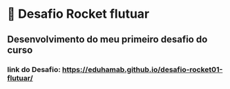 # :rocket: Desafio Rocket flutuar
## Desenvolvimento do meu <strong>primeiro</strong> desafio do curso

### link do Desafio: https://eduhamab.github.io/desafio-rocket01-flutuar/
